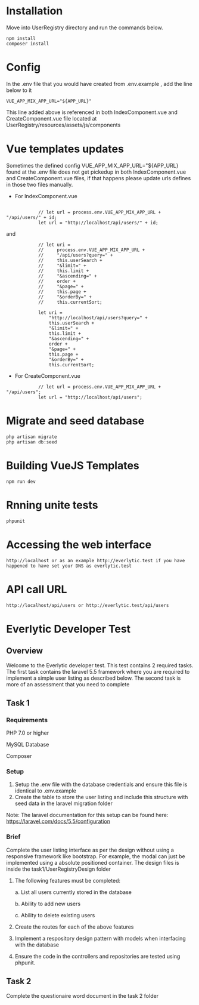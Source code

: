 # Installation

Move into UserRegistry directory and run the  commands below.

```
npm install
composer install
```

# Config

In the .env file that you would have created from .env.example , add the line below to it

```
VUE_APP_MIX_APP_URL="${APP_URL}"
```

This line added above is referenced in both IndexComponent.vue and CreateComponent.vue file located at UserRegistry/resources/assets/js/components

# Vue templates updates

Sometimes the defined config VUE_APP_MIX_APP_URL="${APP_URL} found at the .env file does not get pickedup in both IndexComponent.vue and CreateComponent.vue files, if that happens please update urls defines in those two files manually.

- For IndexComponent.vue

```

            // let url = process.env.VUE_APP_MIX_APP_URL + "/api/users/" + id;
            let url = "http://localhost/api/users/" + id;
```
and

```
            // let uri =
            //     process.env.VUE_APP_MIX_APP_URL +
            //     "/api/users?query=" +
            //     this.userSearch +
            //     "&limit=" +
            //     this.limit +
            //     "&ascending=" +
            //     order +
            //     "&page=" +
            //     this.page +
            //     "&orderBy=" +
            //     this.currentSort;

            let uri =
                "http://localhost/api/users?query=" +
                this.userSearch +
                "&limit=" +
                this.limit +
                "&ascending=" +
                order +
                "&page=" +
                this.page +
                "&orderBy=" +
                this.currentSort;
```

- For CreateComponent.vue

```
            // let url = process.env.VUE_APP_MIX_APP_URL + "/api/users";
            let url = "http://localhost/api/users";
```

# Migrate and seed database

```
php artisan migrate
php artisan db:seed
```

# Building VueJS Templates

```
npm run dev
```

# Rnning unite tests

```
phpunit
```

# Accessing the web interface

```
http://localhost or as an example http://everlytic.test if you have happened to have set your DNS as everlytic.test
```

# API call URL

```
http://localhost/api/users or http://everlytic.test/api/users
```

# Everlytic Developer Test
## Overview
Welcome to the Everlytic developer test. This test contains 2 required tasks. The first task contains the laravel 5.5 framework 
where you are required to implement a simple user listing as described below. The second task is more of an assessment that you need to complete

## Task 1

### Requirements
PHP 7.0 or higher

MySQL Database

Composer

### Setup
1. Setup the .env file with the database credentials and ensure this file is identical to .env.example
2. Create the table to store the user listing and include this structure with seed data in the laravel migration folder 

Note: The laravel documentation for this setup can be found here: https://laravel.com/docs/5.5/configuration

### Brief
Complete the user listing interface as per the design without using a responsive framework like bootstrap. 
For example, the modal can just be implemented using a absolute positioned container. The design files is inside the task1/UserRegistryDesign folder

1. The following features must be completed:
  
    a. List all users currently stored in the database
 
    b. Ability to add new users
  
    c. Ability to delete existing users
    
2. Create the routes for each of the above features
3. Implement a respository design pattern with models when interfacing with the database
4. Ensure the code in the controllers and repositories are tested using phpunit.

## Task 2
Complete the questionaire word document in the task 2 folder

  
  
  


